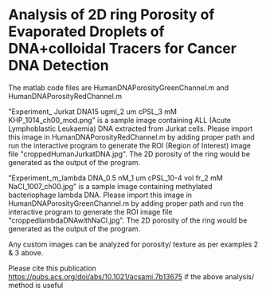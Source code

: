 # Analysis of 2D ring Porosity of Evaporated Droplets of DNA+colloidal Tracers for Cancer DNA Detection 

The matlab code files are HumanDNAPorosityGreenChannel.m and HumanDNAPorosityRedChannel.m

"Experiment_ Jurkat DNA15 ugml_2 um cPSL_3 mM KHP_1014_ch00_mod.png" is a sample image containing ALL (Acute Lymphoblastic Leukaemia) DNA extracted from Jurkat cells. Please import this image in HumanDNAPorosityRedChannel.m by adding proper path and run the interactive program to generate the ROI (Region of Interest) image file "croppedHumanJurkatDNA.jpg". The 2D porosity of the ring would be generated as the output of the program.

"Experiment_m_lambda DNA_0.5 nM_1 um cPSL_10-4 vol fr_2 mM NaCl_1007_ch00.jpg" is a sample image containing methylated bacteriophage lambda DNA. Please import this image in HumanDNAPorosityGreenChannel.m by adding proper path and run the interactive program to generate the ROI image file "croppedlambdaDNAwithNaCl.jpg". The 2D porosity of the ring would be generated as the output of the program.

 Any custom images can be analyzed for porosity/ texture as per examples 2 & 3 above.
 
 Please cite this publication https://pubs.acs.org/doi/abs/10.1021/acsami.7b13675 if the above analysis/ method is useful
